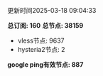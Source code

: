 更新时间2025-03-18 09:04:33

**总订阅: 160**
**总节点: 38159**
- vless节点: 9637
- hysteria2节点: 2

**google ping有效节点: 887**
